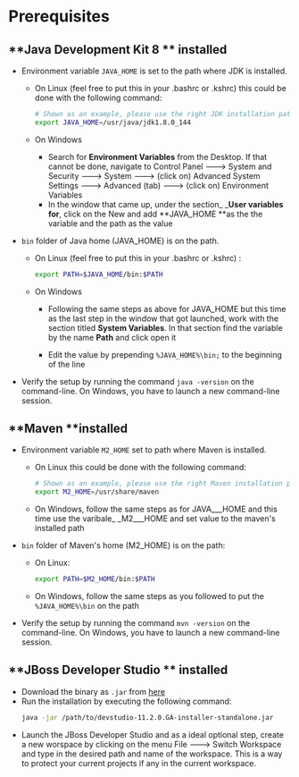 # Prerequisites

## **Java Development Kit 8 ** installed

* Environment variable `JAVA_HOME` is set to the path where JDK is installed.

  * On Linux \(feel free to put this in your .bashrc or .kshrc\) this could be done with the following command:

    ```bash
    # Shown as an example, please use the right JDK installation path
    export JAVA_HOME=/usr/java/jdk1.8.0_144
    ```

  * On Windows

    * Search for **Environment Variables** from the Desktop. If that cannot be done, navigate to Control Panel 🡒 System and Security 🡒 System 🡒 \(click on\) Advanced System Settings 🡒 Advanced \(tab\) 🡒 \(click on\) Environment Variables 
    * In the window that came up, under the section_ _**User variables for**, click on the New and add **JAVA\_HOME **as the the variable and the path as the value

* `bin` folder of Java home \(JAVA\_HOME\) is on the path.

  * On Linux \(feel free to put this in your .bashrc or .kshrc\) :

    ```bash
    export PATH=$JAVA_HOME/bin:$PATH
    ```

  * On Windows

    * Following the same steps as above for JAVA\_HOME but this time as the last step in the window that got launched, work with the section titled **System Variables**. In that section find the variable by the name **Path** and click open it

    * Edit the value by prepending `%JAVA_HOME%\bin;` to the beginning of the line

* Verify the setup by running the command `java -version` on the command-line. On Windows, you have to launch a new command-line session.

## **Maven **installed

* Environment variable `M2_HOME` set to path where Maven is installed.

  * On Linux this could be done with the following command:

    ```bash
    # Shown as an example, please use the right Maven installation path
    export M2_HOME=/usr/share/maven
    ```

  * On Windows, follow the same steps as for JAVA_\_\_HOME and this time use the varibale_ \_M2_\_\_HOME and set value to the maven's installed path

* `bin` folder of Maven's home \(M2\_HOME\) is on the path:

  * On Linux:

    ```bash
    export PATH=$M2_HOME/bin:$PATH
    ```

  * On Windows, follow the same steps as you followed to put the `%JAVA_HOME%\bin` on the path

* Verify the setup by running the command `mvn -version` on the command-line. On Windows, you have to launch a new command-line session.

## **JBoss Developer Studio ** installed

* Download the binary as `.jar` from [here](https://developers.redhat.com/products/devstudio/download/)
* Run the installation by executing the following command:
  ```bash
  java -jar /path/to/devstudio-11.2.0.GA-installer-standalone.jar
  ```
* Launch the JBoss Developer Studio and as a ideal optional step, create a new worspace by clicking on the menu File 🡒 Switch Workspace and type in the desired path and name of the workspace. This is a way to protect your current projects if any in the current workspace.



